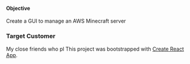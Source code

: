 #### Objective ####

Create a GUI to manage an AWS Minecraft server

### Target Customer ###

My close friends who pl
This project was bootstrapped with [Create React App](https://github.com/facebook/create-react-app).


